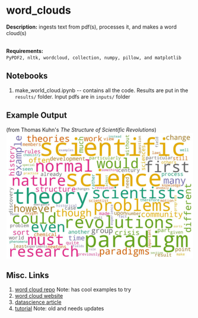# word_clouds
**Description:** ingests text from pdf(s), processes it, and makes a word cloud(s)
<br>
<br>

**Requirements:**<br>
`PyPDF2, nltk, wordcloud, collection, numpy, pillow, and matplotlib`


## Notebooks
1. make_world_cloud.ipynb -- contains all the code. Results are put in the `results/` folder.  Input pdfs are in `inputs/` folder



## Example Output 
(from Thomas Kuhn's _The Structure of Scientific Revolutions_)
![Kuhn's Structure of Scientific Revolutions](results/wordcloud_Kuhn-SSR-2ndEd.jpg) 



## Misc. Links
1. [word cloud repo](https://github.com/amueller/word_cloud) Note: has cool examples to try<br>
1. [word cloud website](http://amueller.github.io/word_cloud/)<br> 
2. [datascience article](https://towardsdatascience.com/pdfs-to-word-cloud-in-3-steps-73ccbff6d835)<br>
3. [tutorial](https://github.com/Lakshmi-1212/wordcloud_from_docs/blob/main/wordcloud_generator.ipynb) Note: old and needs updates<br>


